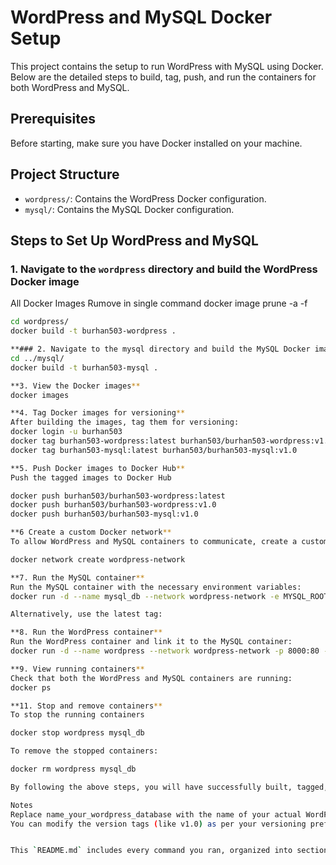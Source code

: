 # WordPress and MySQL Docker Setup

This project contains the setup to run WordPress with MySQL using Docker. Below are the detailed steps to build, tag, push, and run the containers for both WordPress and MySQL.

## Prerequisites

Before starting, make sure you have Docker installed on your machine.

## Project Structure

- `wordpress/`: Contains the WordPress Docker configuration.
- `mysql/`: Contains the MySQL Docker configuration.

## Steps to Set Up WordPress and MySQL

### 1. Navigate to the `wordpress` directory and build the WordPress Docker image

All Docker Images Rumove in single command docker image prune -a -f

```bash
cd wordpress/
docker build -t burhan503-wordpress .

**### 2. Navigate to the mysql directory and build the MySQL Docker image**
cd ../mysql/
docker build -t burhan503-mysql .

**3. View the Docker images**
docker images

**4. Tag Docker images for versioning**
After building the images, tag them for versioning:
docker login -u burhan503
docker tag burhan503-wordpress:latest burhan503/burhan503-wordpress:v1.0
docker tag burhan503-mysql:latest burhan503/burhan503-mysql:v1.0

**5. Push Docker images to Docker Hub**
Push the tagged images to Docker Hub

docker push burhan503/burhan503-wordpress:latest
docker push burhan503/burhan503-wordpress:v1.0
docker push burhan503/burhan503-mysql:v1.0

**6 Create a custom Docker network**
To allow WordPress and MySQL containers to communicate, create a custom Docker network:

docker network create wordpress-network

**7. Run the MySQL container**
Run the MySQL container with the necessary environment variables:
docker run -d --name mysql_db --network wordpress-network -e MYSQL_ROOT_PASSWORD=wordpress_user_password -e MYSQL_DATABASE=name_your_wordpress_database -e MYSQL_USER=wordpress_user -e MYSQL_PASSWORD=wordpress_user_password burhan503-mysql:latest

Alternatively, use the latest tag:

**8. Run the WordPress container**
Run the WordPress container and link it to the MySQL container:
docker run -d --name wordpress --network wordpress-network -p 8000:80 -e WORDPRESS_DB_HOST=mysql_db:3306 -e WORDPRESS_DB_USER=wordpress_user -e WORDPRESS_DB_PASSWORD=wordpress_user_password -e WORDPRESS_DB_NAME=name_your_wordpress_database burhan503-wordpress:latest

**9. View running containers**
Check that both the WordPress and MySQL containers are running:
docker ps

**11. Stop and remove containers**
To stop the running containers

docker stop wordpress mysql_db

To remove the stopped containers:

docker rm wordpress mysql_db

By following the above steps, you will have successfully built, tagged, pushed, and run the WordPress and MySQL containers using Docker. Your WordPress application should now be accessible at http://localhost:8000.

Notes
Replace name_your_wordpress_database with the name of your actual WordPress database.
You can modify the version tags (like v1.0) as per your versioning preference.


This `README.md` includes every command you ran, organized into sections for clarity. Let me know if you'd like to add more details!

